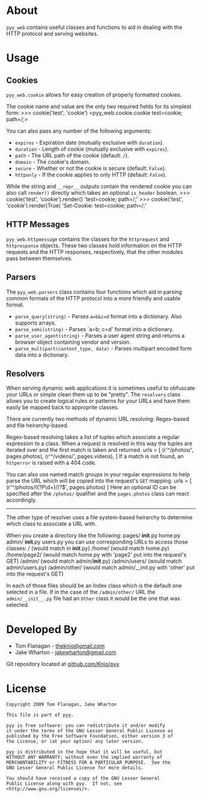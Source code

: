 About
=====
`pyy_web` contains useful classes and functions to aid in dealing with the HTTP
protocol and serving websites.


Usage
=====
Cookies
-------
`pyy_web.cookie` allows for easy creation of properly formatted cookies.

The cookie name and value are the only two required fields for its simplest
form:
    >>> cookie('test', 'cookie')
    <pyy_web.cookie.cookie test=cookie; path=/;>

You can also pass any number of the following arguments:
* `expires` - Expiration date (mutually exclusive with `duration`).
* `duration` - Length of cookie (mutually exclusive with `expires`).
* `path` - The URL path of the cookie (default: `/`).
* `domain` - The cookie's domain.
* `secure` - Whether or not the cookie is secure (default: `False`).
* `httponly` - If the cookie applies to only HTTP (default: `False`).

While the string and `__repr__` outputs contain the rendered cookie you can
also call `render()` directly which takes an optional `is_header` boolean.
    >>> cookie('test', 'cookie').render()
    'test=cookie; path=/;'
    >>> cookie('test', 'cookie').render(True)
    'Set-Cookie: test=cookie; path=/;'


HTTP Messages
-------------
`pyy_web.httpmessage` contains the classes for the `httprequest` and
`httpresponse` objects. These two classes hold information on the HTTP requests
and the HTTP responses, respectively, that the other modules pass between
themselves.


Parsers
-------
The `pyy_web.parsers` class contains four functions which aid in parsing common
formats of the HTTP protocol into a more friendly and usable format.

*   `parse_query(string)` - Parses `a=b&c=d` format into a dictionary. Also
    supports arrays.
*   `parse_semi(string)` - Parses `a=b; c=d' format into a dictionary.
*   `parse_user_agent(string)` - Parses a user agent string and returns a
    browser object containing vendor and version.
*   `parse_multipart(content_type, data)` - Parses multipart encoded form data
    into a dictionary.


Resolvers
---------
When serving dynamic web applications it is sometimes useful to obfuscate your
URLs or simple clean them up to be "pretty". The `resolvers` class allows you
to create logical rules or patterns for your URLs and have them easily be
mapped back to approprite classes.

There are currently two methods of dynamic URL resolving: Regex-based and file
heirarchy-based.

Regex-based resolving takes a list of tuples which associate a regular
expression to a class. When a request is resolved in this way the tuples are
iterated over and the first match is taken and returned.
    urls = [
      (r'^/photos/', pages.photos),
      (r'^/videos/', pages.videos),
    ]
If a match is not found, an `httperror` is raised with a 404 code.

You can also use named match groups in your regular expressions to help parse
the URL which will be copied into the request's `GET` mapping.
    urls = [
      (r'^/photos/((?P<id>\d+)/)?$', pages.photos)
    ]
Here an optional ID can be specified after the `/photos/` qualifier and the
`pages.photos` class can react accordingly.

--------
The other type of resolver uses a file system-based heirarchy to determine
which class to associate a URL with.

When you create a directory like the following:
    pages/
          __init__.py
          home.py
          admin/
                __init__.py
                users.py
you can use corresponding URLs to access those classes:
    /             (would match in __init__.py)
    /home/        (would match home.py)
    /home/page2/  (would match home.py with 'page2' put into the request's GET)
    /admin/       (would match admin/__init__.py)
    /admin/users/ (would match admin/users.py)
    /admin/other/ (would match admin/__init.py with 'other' put into the request's GET)

In each of those files should be an Index class which is the default one
selected in a file. If in the case of the `/admin/other/` URL the
`admin/__init__.py` file had an `Other` class it would be the one that was
selected.


Developed By
============
* Tom Flanagan - <theknio@gmail.com>
* Jake Wharton - <jakewharton@gmail.com>

Git repository located at
[github.com/Knio/pyy](http://github.com/Knio/pyy)


License
=======
    Copyright 2009 Tom Flanagan, Jake Wharton
    
    This file is part of pyy.
    
    pyy is free software: you can redistribute it and/or modify
    it under the terms of the GNU Lesser General Public License as
    published by the Free Software Foundation, either version 3 of
    the License, or (at your option) any later version.
    
    pyy is distributed in the hope that it will be useful, but
    WITHOUT ANY WARRANTY; without even the implied warranty of
    MERCHANTABILITY or FITNESS FOR A PARTICULAR PURPOSE.  See the
    GNU Lesser General Public License for more details.
    
    You should have received a copy of the GNU Lesser General
    Public License along with pyy.  If not, see
    <http://www.gnu.org/licenses/>.